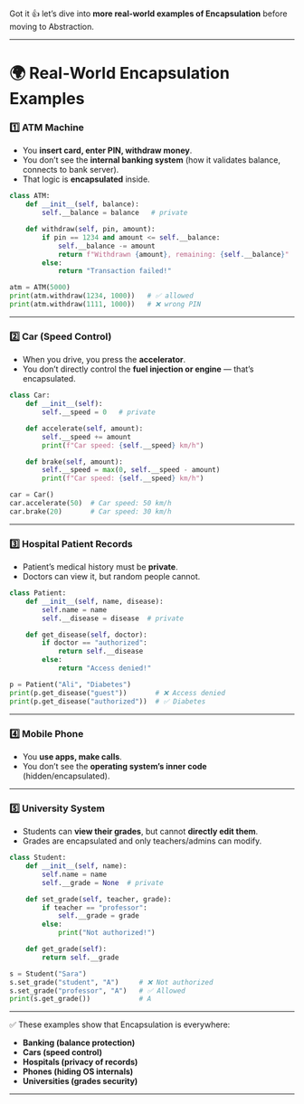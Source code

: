 Got it 👍 let’s dive into **more real-world examples of Encapsulation** before moving to Abstraction.

---

# 🌍 **Real-World Encapsulation Examples**

### 1️⃣ **ATM Machine**

- You **insert card, enter PIN, withdraw money**.
- You don’t see the **internal banking system** (how it validates balance, connects to bank server).
- That logic is **encapsulated** inside.

```python
class ATM:
    def __init__(self, balance):
        self.__balance = balance   # private

    def withdraw(self, pin, amount):
        if pin == 1234 and amount <= self.__balance:
            self.__balance -= amount
            return f"Withdrawn {amount}, remaining: {self.__balance}"
        else:
            return "Transaction failed!"

atm = ATM(5000)
print(atm.withdraw(1234, 1000))   # ✅ allowed
print(atm.withdraw(1111, 1000))   # ❌ wrong PIN
```

---

### 2️⃣ **Car (Speed Control)**

- When you drive, you press the **accelerator**.
- You don’t directly control the **fuel injection or engine** — that’s encapsulated.

```python
class Car:
    def __init__(self):
        self.__speed = 0   # private

    def accelerate(self, amount):
        self.__speed += amount
        print(f"Car speed: {self.__speed} km/h")

    def brake(self, amount):
        self.__speed = max(0, self.__speed - amount)
        print(f"Car speed: {self.__speed} km/h")

car = Car()
car.accelerate(50)  # Car speed: 50 km/h
car.brake(20)       # Car speed: 30 km/h
```

---

### 3️⃣ **Hospital Patient Records**

- Patient’s medical history must be **private**.
- Doctors can view it, but random people cannot.

```python
class Patient:
    def __init__(self, name, disease):
        self.name = name
        self.__disease = disease  # private

    def get_disease(self, doctor):
        if doctor == "authorized":
            return self.__disease
        else:
            return "Access denied!"

p = Patient("Ali", "Diabetes")
print(p.get_disease("guest"))       # ❌ Access denied
print(p.get_disease("authorized"))  # ✅ Diabetes
```

---

### 4️⃣ **Mobile Phone**

- You **use apps, make calls**.
- You don’t see the **operating system’s inner code** (hidden/encapsulated).

---

### 5️⃣ **University System**

- Students can **view their grades**, but cannot **directly edit them**.
- Grades are encapsulated and only teachers/admins can modify.

```python
class Student:
    def __init__(self, name):
        self.name = name
        self.__grade = None  # private

    def set_grade(self, teacher, grade):
        if teacher == "professor":
            self.__grade = grade
        else:
            print("Not authorized!")

    def get_grade(self):
        return self.__grade

s = Student("Sara")
s.set_grade("student", "A")     # ❌ Not authorized
s.set_grade("professor", "A")   # ✅ Allowed
print(s.get_grade())            # A
```

---

✅ These examples show that Encapsulation is everywhere:

- **Banking (balance protection)**
- **Cars (speed control)**
- **Hospitals (privacy of records)**
- **Phones (hiding OS internals)**
- **Universities (grades security)**

---
